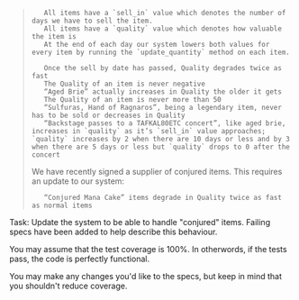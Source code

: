 >        All items have a `sell_in` value which denotes the number of days we have to sell the item. 
>        All items have a `quality` value which denotes how valuable the item is
>        At the end of each day our system lowers both values for every item by running the `update_quantity` method on each item. 
> 
>        Once the sell by date has passed, Quality degrades twice as fast
>        The Quality of an item is never negative
>        “Aged Brie” actually increases in Quality the older it gets
>        The Quality of an item is never more than 50
>        “Sulfuras, Hand of Ragnaros”, being a legendary item, never has to be sold or decreases in Quality
>        “Backstage passes to a TAFKAL80ETC concert”, like aged brie, increases in `quality` as it’s `sell_in` value approaches; `quality` increases by 2 when there are 10 days or less and by 3 when there are 5 days or less but `quality` drops to 0 after the concert
> 
>    We have recently signed a supplier of conjured items. This requires an update to our system:
> 
>        “Conjured Mana Cake” items degrade in Quality twice as fast as normal items


Task: Update the system to be able to handle "conjured" items. Failing specs have been added to help describe this behaviour. 

You may assume that the test coverage is 100%. In otherwords, if the tests pass, the code is perfectly functional. 

You may make any changes you'd like to the specs, but keep in mind that you shouldn't reduce coverage. 




